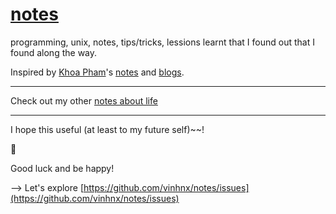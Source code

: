# [notes](https://github.com/vinhnx/notes/issues)

programming, unix, notes, tips/tricks, lessions learnt that I found out that I found along the way. 

Inspired by [Khoa Pham](https://github.com/onmyway133)'s [notes](https://github.com/onmyway133/notes/issues) and [blogs](https://github.com/onmyway133/blog/issues).

---

Check out my other [notes about life](https://github.com/vinhnx/life-notes/issues)

---

I hope this useful (at least to my future self)~~!

🚀 

Good luck and be happy!

--> Let's explore [https://github.com/vinhnx/notes/issues](https://github.com/vinhnx/notes/issues)
